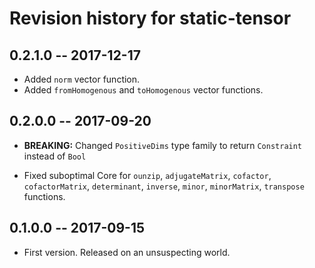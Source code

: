 # Revision history for static-tensor

## 0.2.1.0  -- 2017-12-17

* Added `norm` vector function.
* Added `fromHomogenous` and `toHomogenous` vector functions.

## 0.2.0.0  -- 2017-09-20

* **BREAKING:** Changed `PositiveDims` type family to return `Constraint` instead of `Bool`

* Fixed suboptimal Core for `ounzip`, `adjugateMatrix`, `cofactor`, `cofactorMatrix`, `determinant`, 
`inverse`, `minor`, `minorMatrix`, `transpose` functions.

## 0.1.0.0  -- 2017-09-15

* First version. Released on an unsuspecting world.
